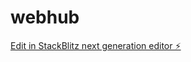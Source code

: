 # webhub

[Edit in StackBlitz next generation editor ⚡️](https://stackblitz.com/~/github.com/Hamdan-CS/webhub)